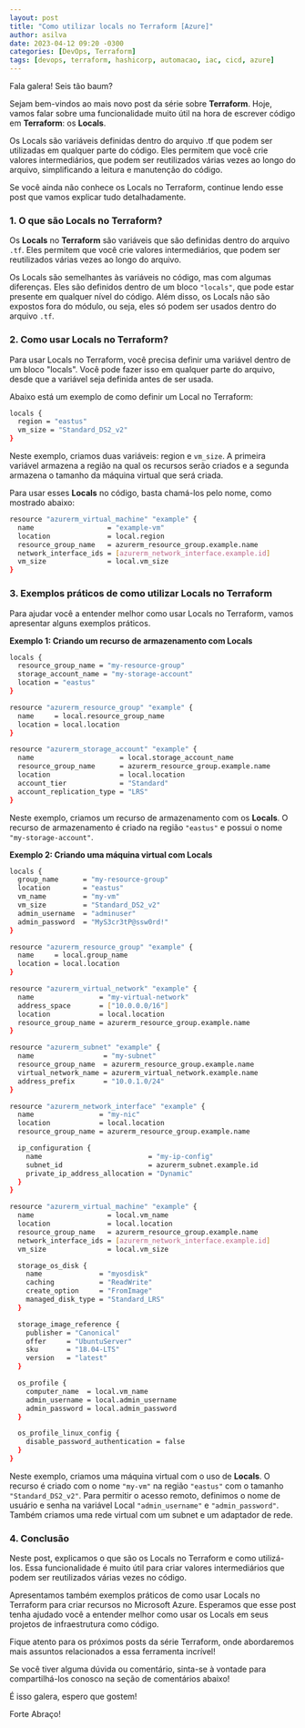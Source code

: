 ```yaml
---
layout: post
title: "Como utilizar locals no Terraform [Azure]"
author: asilva
date: 2023-04-12 09:20 -0300
categories: [DevOps, Terraform]
tags: [devops, terraform, hashicorp, automacao, iac, cicd, azure]
---
```


Fala galera! Seis tão baum?

Sejam bem-vindos ao mais novo post da série sobre **Terraform**. Hoje, vamos falar sobre uma funcionalidade muito útil na hora de escrever código em **Terraform**: os **Locals**.

Os Locals são variáveis definidas dentro do arquivo .tf que podem ser utilizadas em qualquer parte do código. Eles permitem que você crie valores intermediários, que podem ser reutilizados várias vezes ao longo do arquivo, simplificando a leitura e manutenção do código.

Se você ainda não conhece os Locals no Terraform, continue lendo esse post que vamos explicar tudo detalhadamente.

### **1. O que são Locals no Terraform?**

Os **Locals** no **Terraform** são variáveis que são definidas dentro do arquivo `.tf`. Eles permitem que você crie valores intermediários, que podem ser reutilizados várias vezes ao longo do arquivo.

Os Locals são semelhantes às variáveis no código, mas com algumas diferenças. Eles são definidos dentro de um bloco `"locals"`, que pode estar presente em qualquer nível do código. Além disso, os Locals não são expostos fora do módulo, ou seja, eles só podem ser usados dentro do arquivo `.tf`.

### **2. Como usar Locals no Terraform?**

Para usar Locals no Terraform, você precisa definir uma variável dentro de um bloco "locals". Você pode fazer isso em qualquer parte do arquivo, desde que a variável seja definida antes de ser usada.

Abaixo está um exemplo de como definir um Local no Terraform:

````bash
locals {
  region = "eastus"
  vm_size = "Standard_DS2_v2"
}
````

Neste exemplo, criamos duas variáveis: region e `vm_size`. A primeira variável armazena a região na qual os recursos serão criados e a segunda armazena o tamanho da máquina virtual que será criada.

Para usar esses **Locals** no código, basta chamá-los pelo nome, como mostrado abaixo:

````bash
resource "azurerm_virtual_machine" "example" {
  name                  = "example-vm"
  location              = local.region
  resource_group_name   = azurerm_resource_group.example.name
  network_interface_ids = [azurerm_network_interface.example.id]
  vm_size               = local.vm_size
}
````

### **3. Exemplos práticos de como utilizar Locals no Terraform**

Para ajudar você a entender melhor como usar Locals no Terraform, vamos apresentar alguns exemplos práticos.

**Exemplo 1: Criando um recurso de armazenamento com Locals**

````bash
locals {
  resource_group_name = "my-resource-group"
  storage_account_name = "my-storage-account"
  location = "eastus"
}

resource "azurerm_resource_group" "example" {
  name     = local.resource_group_name
  location = local.location
}

resource "azurerm_storage_account" "example" {
  name                     = local.storage_account_name
  resource_group_name      = azurerm_resource_group.example.name
  location                 = local.location
  account_tier             = "Standard"
  account_replication_type = "LRS"
}
````

Neste exemplo, criamos um recurso de armazenamento com os **Locals**. O recurso de armazenamento é criado na região `"eastus"` e possui o nome `"my-storage-account"`.

**Exemplo 2: Criando uma máquina virtual com Locals**

````bash
locals {
  group_name      = "my-resource-group"
  location        = "eastus"
  vm_name         = "my-vm"
  vm_size         = "Standard_DS2_v2"
  admin_username  = "adminuser"
  admin_password  = "MyS3cr3tP@ssw0rd!"
}

resource "azurerm_resource_group" "example" {
  name     = local.group_name
  location = local.location
}

resource "azurerm_virtual_network" "example" {
  name                = "my-virtual-network"
  address_space       = ["10.0.0.0/16"]
  location            = local.location
  resource_group_name = azurerm_resource_group.example.name
}

resource "azurerm_subnet" "example" {
  name                 = "my-subnet"
  resource_group_name  = azurerm_resource_group.example.name
  virtual_network_name = azurerm_virtual_network.example.name
  address_prefix       = "10.0.1.0/24"
}

resource "azurerm_network_interface" "example" {
  name                = "my-nic"
  location            = local.location
  resource_group_name = azurerm_resource_group.example.name

  ip_configuration {
    name                          = "my-ip-config"
    subnet_id                     = azurerm_subnet.example.id
    private_ip_address_allocation = "Dynamic"
  }
}

resource "azurerm_virtual_machine" "example" {
  name                  = local.vm_name
  location              = local.location
  resource_group_name   = azurerm_resource_group.example.name
  network_interface_ids = [azurerm_network_interface.example.id]
  vm_size               = local.vm_size

  storage_os_disk {
    name              = "myosdisk"
    caching           = "ReadWrite"
    create_option     = "FromImage"
    managed_disk_type = "Standard_LRS"
  }

  storage_image_reference {
    publisher = "Canonical"
    offer     = "UbuntuServer"
    sku       = "18.04-LTS"
    version   = "latest"
  }

  os_profile {
    computer_name  = local.vm_name
    admin_username = local.admin_username
    admin_password = local.admin_password
  }

  os_profile_linux_config {
    disable_password_authentication = false
  }
}
````

Neste exemplo, criamos uma máquina virtual com o uso de **Locals**. O recurso é criado com o nome `"my-vm"` na região `"eastus"` com o tamanho `"Standard_DS2_v2"`. Para permitir o acesso remoto, definimos o nome de usuário e senha na variável Local `"admin_username"` e `"admin_password"`. Também criamos uma rede virtual com um subnet e um adaptador de rede.

### **4. Conclusão**

Neste post, explicamos o que são os Locals no Terraform e como utilizá-los. Essa funcionalidade é muito útil para criar valores intermediários que podem ser reutilizados várias vezes no código.

Apresentamos também exemplos práticos de como usar Locals no Terraform para criar recursos no Microsoft Azure. Esperamos que esse post tenha ajudado você a entender melhor como usar os Locals em seus projetos de infraestrutura como código.

Fique atento para os próximos posts da série Terraform, onde abordaremos mais assuntos relacionados a essa ferramenta incrível!

Se você tiver alguma dúvida ou comentário, sinta-se à vontade para compartilhá-los conosco na seção de comentários abaixo!

É isso galera, espero que gostem!

Forte Abraço!
